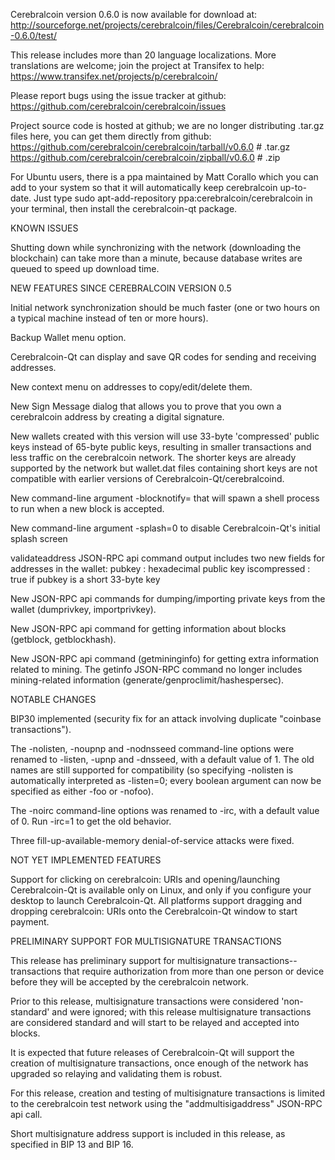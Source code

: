 Cerebralcoin version 0.6.0 is now available for download at:
http://sourceforge.net/projects/cerebralcoin/files/Cerebralcoin/cerebralcoin-0.6.0/test/

This release includes more than 20 language localizations.
More translations are welcome; join the
project at Transifex to help:
https://www.transifex.net/projects/p/cerebralcoin/

Please report bugs using the issue tracker at github:
https://github.com/cerebralcoin/cerebralcoin/issues

Project source code is hosted at github; we are no longer
distributing .tar.gz files here, you can get them
directly from github:
https://github.com/cerebralcoin/cerebralcoin/tarball/v0.6.0  # .tar.gz
https://github.com/cerebralcoin/cerebralcoin/zipball/v0.6.0  # .zip

For Ubuntu users, there is a ppa maintained by Matt Corallo which
you can add to your system so that it will automatically keep
cerebralcoin up-to-date.  Just type
sudo apt-add-repository ppa:cerebralcoin/cerebralcoin
in your terminal, then install the cerebralcoin-qt package.


KNOWN ISSUES

Shutting down while synchronizing with the network
(downloading the blockchain) can take more than a minute,
because database writes are queued to speed up download
time.


NEW FEATURES SINCE CEREBRALCOIN VERSION 0.5

Initial network synchronization should be much faster
(one or two hours on a typical machine instead of ten or more
hours).

Backup Wallet menu option.

Cerebralcoin-Qt can display and save QR codes for sending
and receiving addresses.

New context menu on addresses to copy/edit/delete them.

New Sign Message dialog that allows you to prove that you
own a cerebralcoin address by creating a digital
signature.

New wallets created with this version will
use 33-byte 'compressed' public keys instead of
65-byte public keys, resulting in smaller
transactions and less traffic on the cerebralcoin
network. The shorter keys are already supported
by the network but wallet.dat files containing
short keys are not compatible with earlier
versions of Cerebralcoin-Qt/cerebralcoind.

New command-line argument -blocknotify=<command>
that will spawn a shell process to run <command> 
when a new block is accepted.

New command-line argument -splash=0 to disable
Cerebralcoin-Qt's initial splash screen

validateaddress JSON-RPC api command output includes
two new fields for addresses in the wallet:
pubkey : hexadecimal public key
iscompressed : true if pubkey is a short 33-byte key

New JSON-RPC api commands for dumping/importing
private keys from the wallet (dumprivkey, importprivkey).

New JSON-RPC api command for getting information about
blocks (getblock, getblockhash).

New JSON-RPC api command (getmininginfo) for getting
extra information related to mining. The getinfo
JSON-RPC command no longer includes mining-related
information (generate/genproclimit/hashespersec).



NOTABLE CHANGES

BIP30 implemented (security fix for an attack involving
duplicate "coinbase transactions").

The -nolisten, -noupnp and -nodnsseed command-line
options were renamed to -listen, -upnp and -dnsseed,
with a default value of 1. The old names are still
supported for compatibility (so specifying -nolisten
is automatically interpreted as -listen=0; every
boolean argument can now be specified as either
-foo or -nofoo).

The -noirc command-line options was renamed to
-irc, with a default value of 0. Run -irc=1 to
get the old behavior.

Three fill-up-available-memory denial-of-service
attacks were fixed.


NOT YET IMPLEMENTED FEATURES

Support for clicking on cerebralcoin: URIs and
opening/launching Cerebralcoin-Qt is available only on Linux,
and only if you configure your desktop to launch
Cerebralcoin-Qt. All platforms support dragging and dropping
cerebralcoin: URIs onto the Cerebralcoin-Qt window to start
payment.


PRELIMINARY SUPPORT FOR MULTISIGNATURE TRANSACTIONS

This release has preliminary support for multisignature
transactions-- transactions that require authorization
from more than one person or device before they
will be accepted by the cerebralcoin network.

Prior to this release, multisignature transactions
were considered 'non-standard' and were ignored;
with this release multisignature transactions are
considered standard and will start to be relayed
and accepted into blocks.

It is expected that future releases of Cerebralcoin-Qt
will support the creation of multisignature transactions,
once enough of the network has upgraded so relaying
and validating them is robust.

For this release, creation and testing of multisignature
transactions is limited to the cerebralcoin test network using
the "addmultisigaddress" JSON-RPC api call.

Short multisignature address support is included in this
release, as specified in BIP 13 and BIP 16.
